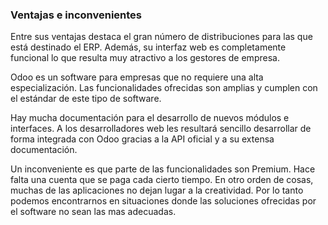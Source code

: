 ### Ventajas e inconvenientes

Entre sus ventajas destaca el gran número de distribuciones para las que está destinado el ERP. Además, su interfaz web es completamente funcional lo que resulta muy atractivo a los gestores de empresa.  

Odoo es un software para empresas que no requiere una alta especialización. Las funcionalidades ofrecidas son amplias y cumplen con el estándar de este tipo de software.  

Hay mucha documentación para el desarrollo de nuevos módulos e interfaces. A los desarrolladores web les resultará sencillo desarrollar de forma integrada con Odoo gracias a la API oficial y a su extensa documentación.  

Un inconveniente es que parte de las funcionalidades son Premium. Hace falta una cuenta que se paga cada cierto tiempo. En otro orden de cosas, muchas de las aplicaciones no dejan lugar a la creatividad. Por lo tanto podemos encontrarnos en situaciones donde las soluciones ofrecidas por el software no sean las mas adecuadas.
